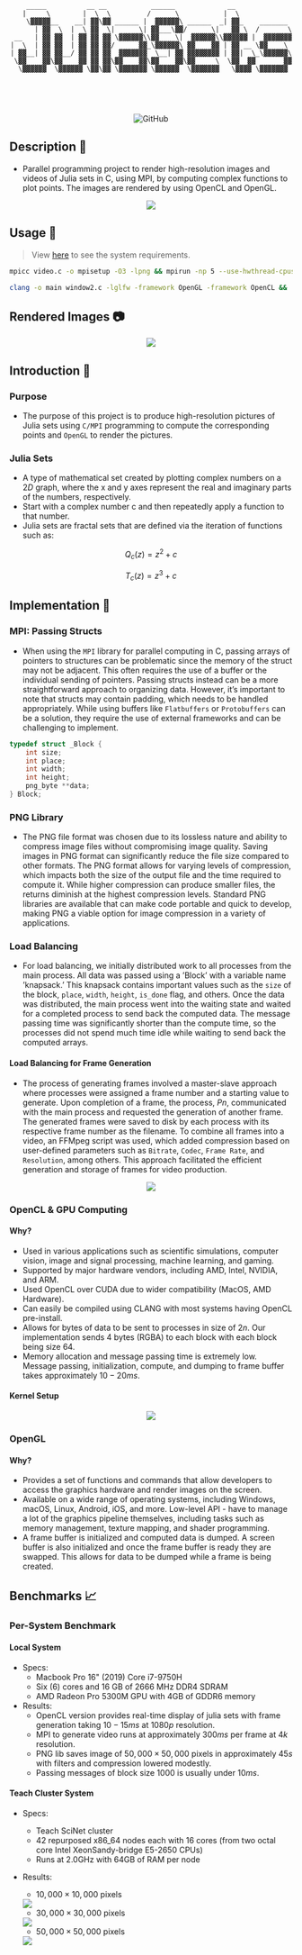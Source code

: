 <div align="center">
  
```
    _____          __ __           ______             __              
   |     \        |  \  \         /      \           |  \             
    \▓▓▓▓▓__    __| ▓▓\▓▓ ______ |  ▓▓▓▓▓▓\ ______  _| ▓▓_    _______ 
      | ▓▓  \  |  \ ▓▓  \|      \| ▓▓___\▓▓/      \|   ▓▓ \  /       \
 __   | ▓▓ ▓▓  | ▓▓ ▓▓ ▓▓ \▓▓▓▓▓▓\\▓▓    \|  ▓▓▓▓▓▓\\▓▓▓▓▓▓ |  ▓▓▓▓▓▓▓
|  \  | ▓▓ ▓▓  | ▓▓ ▓▓ ▓▓/      ▓▓_\▓▓▓▓▓▓\ ▓▓    ▓▓ | ▓▓ __ \▓▓    \ 
| ▓▓__| ▓▓ ▓▓__/ ▓▓ ▓▓ ▓▓  ▓▓▓▓▓▓▓  \__| ▓▓ ▓▓▓▓▓▓▓▓ | ▓▓|  \_\▓▓▓▓▓▓\
 \▓▓    ▓▓\▓▓    ▓▓ ▓▓ ▓▓\▓▓    ▓▓\▓▓    ▓▓\▓▓     \  \▓▓  ▓▓       ▓▓
  \▓▓▓▓▓▓  \▓▓▓▓▓▓ \▓▓\▓▓ \▓▓▓▓▓▓▓ \▓▓▓▓▓▓  \▓▓▓▓▓▓▓   \▓▓▓▓ \▓▓▓▓▓▓▓ 

                                                    
```

  
</div>

<br>

<div align="center">

![GitHub](https://img.shields.io/github/license/SherRao/Julia?style=flat-square)

</div>

## Description :pushpin: 
- Parallel programming project to render high-resolution images and videos of Julia sets in C, using MPI, by computing complex functions to plot points. The images are rendered by using OpenCL and OpenGL.

<div align="center">
  <img src="./assets/mandelbrot_sequence.gif"/>
</div>

## Usage :hammer:
>  View <a href="https://docs.scinet.utoronto.ca/index.php/Teach" target="_blank" rel="noreferrer">here</a> to see the system requirements.

```sh 
mpicc video.c -o mpisetup -O3 -lpng && mpirun -np 5 --use-hwthread-cpus ./mpisetup
```
```sh
clang -o main window2.c -lglfw -framework OpenGL -framework OpenCL && ./main
```

## Rendered Images :camera:
<div align="center">
  <img src="./assets/demo.png"/>
</div>

## Introduction :paperclip:
### Purpose
- The purpose of this project is to produce high-resolution pictures of Julia sets using `C/MPI` programming to compute the corresponding points and `OpenGL` to render the pictures.

### Julia Sets
- A type of mathematical set created by plotting complex numbers on a $2D$ graph, where the x and y axes represent the real and imaginary parts of the numbers, respectively. <br>
- Start with a complex number c and then repeatedly apply a function to that number.
- Julia sets are fractal sets that are defined via the iteration of functions such as: 

$$ Q_c(z) = z^2 + c $$ 

$$ T_c(z) = z^3 + c $$

## Implementation :bookmark_tabs:
### MPI: Passing Structs
- When using the `MPI` library for parallel computing in C, passing arrays of pointers to structures can be problematic since the memory of the struct may not be adjacent. This often requires the use of a buffer or the individual sending of pointers. Passing structs instead can be a more straightforward approach to organizing data. However, it’s important to note that structs may contain padding, which needs to be handled appropriately. While using buffers like `Flatbuffers` or `Protobuffers` can be a solution, they require the use of external frameworks and can be challenging to implement.

  
```cpp
typedef struct _Block {
    int size;
    int place; 
    int width; 
    int height;
    png_byte **data;
} Block;

```
### PNG Library
- The PNG file format was chosen due to its lossless nature and ability to compress image files without compromising image quality. Saving images in PNG format can significantly reduce the file size compared to other formats. The PNG format allows for varying levels of compression, which impacts both the size of the output file and the time required to compute it. While higher compression can produce smaller files, the returns diminish at the highest compression levels. Standard PNG libraries are available that can make code portable and quick to develop, making PNG a viable option for image compression in a variety of applications.

### Load Balancing
- For load balancing, we initially distributed work to all processes from the main process. All data was passed using a ’Block’ with a variable name ’knapsack.’ This knapsack contains important values such as the `size` of the block, `place`, `width`, `height`, `is_done` flag, and others. Once the data was distributed, the main process went into the waiting state and waited for a completed process to send back the computed data. The message passing time was significantly shorter than the compute time, so the processes did not spend much time idle while waiting to send back the computed arrays.

#### Load Balancing for Frame Generation
- The process of generating frames involved a master-slave approach where processes were assigned a frame number and a starting value to generate. Upon completion of a frame, the process, $Pn$, communicated with the main process and requested the generation of another frame. The generated frames were saved to disk by each process with its respective frame number as the filename. To combine all frames into a video, an FFMpeg script was used, which added compression based on user-defined parameters such as `Bitrate`, `Codec`, `Frame Rate`, and `Resolution`, among others. This approach facilitated the efficient generation and storage of frames for video production.

<div align="center">
  <img src="./assets/lb_frame.png"/>
</div>

### OpenCL & GPU Computing
#### Why?
- Used in various applications such as scientific simulations, computer vision, image and signal processing, machine learning, and gaming.
- Supported by major hardware vendors, including AMD, Intel, NVIDIA, and ARM.
- Used OpenCL over CUDA due to wider compatibility (MacOS, AMD Hardware).
- Can easily be compiled using CLANG with most systems having OpenCL pre-install.
- Allows for bytes of data to be sent to processes in size of $2n$. Our implementation sends $4$ bytes (RGBA) to each block with each block being size $64$.
- Memory allocation and message passing time is extremely low. Message passing, initialization, compute, and dumping to frame buffer takes approximately $10 - 20 ms$.

#### Kernel Setup
<div align="center">
  <img src="./assets/cl_kernel_setup.png" />
</div>

### OpenGL
#### Why?
- Provides a set of functions and commands that allow developers to access the graphics hardware and render images on the screen.
- Available on a wide range of operating systems, including Windows, macOS, Linux, Android, iOS, and more.
Low-level API - have to manage a lot of the graphics pipeline themselves, including tasks such as memory management, texture mapping, and shader programming.
- A frame buffer is initialized and computed data is dumped. A screen buffer is also initialized and once the frame buffer is ready they are swapped. This allows for data to be dumped while a frame is being created.

## Benchmarks :chart_with_upwards_trend:
### Per-System Benchmark
#### Local System
- Specs: 
  - Macbook Pro 16" (2019) Core i7-9750H
  - Six (6) cores and 16 GB of 2666 MHz DDR4 SDRAM
  - AMD Radeon Pro 5300M GPU with 4GB of GDDR6 memory
- Results:
  - OpenCL version provides real-time display of julia sets with frame generation taking $10 - 15 ms$ at $1080p$ resolution.
  - MPI to generate video runs at approximately $300 ms$ per frame at $4k$ resolution.
  - PNG lib saves image of $50,000\times50,000$ pixels in approximately $45 s$ with filters and compression lowered modestly.
  - Passing messages of block size $1000$ is usually under $10 ms$.
  
#### Teach Cluster System
- Specs: 
  - Teach SciNet cluster
  - 42 repurposed x86_64 nodes each with 16 cores (from two octal core Intel XeonSandy-bridge E5-2650 CPUs) 
  - Runs at 2.0GHz with 64GB of RAM per node
- Results:
  - $10,000\times10,000$ pixels
   <img src="./assets/10000_graph.png" />
    
  - $30,000\times30,000$ pixels
   <img src="./assets/30000_graph.png" />
    
  - $50,000\times50,000$ pixels
   <img src="./assets/50000_graph.png" />
